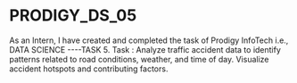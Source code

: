 # PRODIGY_DS_05
As an Intern, I have created and completed the task of Prodigy InfoTech i.e., DATA SCIENCE ----TASK 5. Task : Analyze traffic accident data to identify patterns related to road conditions, weather, and time of day. Visualize accident hotspots and contributing factors.
